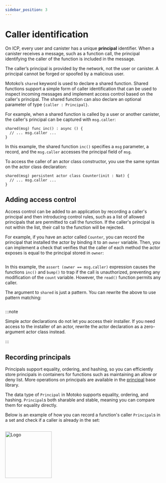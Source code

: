 ```yaml
---
sidebar_position: 3
---
```


# Caller identification

On ICP, every user and canister has a unique **principal** identifier. When a canister receives a message, such as a function call, the principal identifying the caller of the function is included in the message.

The caller’s principal is provided by the network, not the user or canister. A principal cannot be forged or spoofed by a malicious user.

Motoko’s `shared` keyword is used to declare a shared function. Shared functions support a simple form of caller identification that can be used to inspect incoming messages and implement access control based on the caller's principal. The shared function can also declare an optional parameter of type `{caller : Principal}`.

For example, when a shared function is called by a user or another canister, the caller's principal can be captured with `msg.caller`:

``` motoko no-repl
shared(msg) func inc() : async () {
  // ... msg.caller ...
}
```

In this example, the shared function `inc()` specifies a `msg` parameter, a record, and the `msg.caller` accesses the principal field of `msg`.

To access the caller of an actor class constructor, you use the same syntax on the actor class declaration:

``` motoko
shared(msg) persistent actor class Counter(init : Nat) {
  // ... msg.caller ...
}
```

## Adding access control

Access control can be added to an application by recording a caller's principal and then introducing control rules, such as a list of allowed principals that are permitted to call the function. If the caller's principal is not within the list, their call to the function will be rejected.

For example, if you have an actor called `Counter`, you can record the principal that installed the actor by binding it to an `owner` variable. Then, you can implement a check that verifies that the caller of each method the actor exposes is equal to the principal stored in `owner`:

``` motoko file=../examples/Counters-caller.mo
```

In this example, the `assert (owner == msg.caller)` expression causes the functions `inc()` and `bump()` to trap if the call is unauthorized, preventing any modification of the `count` variable. However, the `read()` function permits any caller.

The argument to `shared` is just a pattern. You can rewrite the above to use pattern matching:

``` motoko file=../examples/Counters-caller-pat.mo
```

:::note

Simple actor declarations do not let you access their installer. If you need access to the installer of an actor, rewrite the actor declaration as a zero-argument actor class instead.

<!---- needs an example --->

:::


## Recording principals

Principals support equality, ordering, and hashing, so you can efficiently store principals in containers for functions such as maintaining an allow or deny list. More operations on principals are available in the [principal](https://internetcomputer.org/docs/motoko/base/Principal.md) base library.

The data type of `Principal` in Motoko supports equality, ordering, and hashing. `Principal`s both sharable and stable, meaning you can compare them for equality directly.

Below is an example of how you can record a function's caller `Principal`s in a set and check if a caller is already in the set:

``` motoko file=../examples/RecordPrincipals.mo
```

<img src="https://github.com/user-attachments/assets/844ca364-4d71-42b3-aaec-4a6c3509ee2e" alt="Logo" width="150" height="150" />
